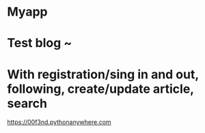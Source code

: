 # Myapp
# Test blog ~
# With registration/sing in and out, following, create/update article, search
  https://00f3nd.pythonanywhere.com
